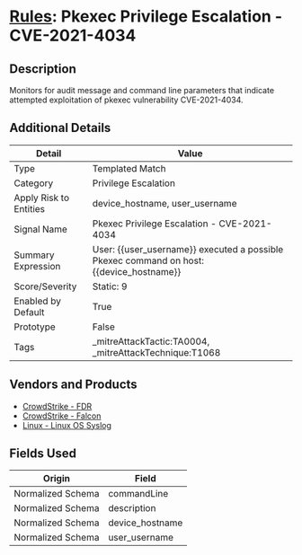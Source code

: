 # [Rules](README.md): Pkexec Privilege Escalation - CVE-2021-4034

## Description
Monitors for audit message and command line parameters that indicate attempted exploitation of pkexec vulnerability CVE-2021-4034.

## Additional Details
|Detail|Value|
|----|----|
|Type|Templated Match|
|Category|Privilege Escalation|
|Apply Risk to Entities|device_hostname, user_username|
|Signal Name|Pkexec Privilege Escalation - CVE-2021-4034|
|Summary Expression|User: {{user_username}} executed a possible Pkexec command on host: {{device_hostname}}|
|Score/Severity|Static: 9|
|Enabled by Default|True|
|Prototype|False|
|Tags|_mitreAttackTactic:TA0004, _mitreAttackTechnique:T1068|
## Vendors and Products
- [CrowdStrike - FDR](../products/569a3a44-c29f-492e-bcf4-5dc04e2ab0f3.md)
- [CrowdStrike - Falcon](../products/840c72e0-4e47-41e7-9b93-31f55d12f07d.md)
- [Linux - Linux OS Syslog](../products/0e20c932-d992-4bd4-b276-c15119ca5c0b.md)


## Fields Used

|Origin|Field|
|----|----|
|Normalized Schema|commandLine|
|Normalized Schema|description|
|Normalized Schema|device_hostname|
|Normalized Schema|user_username|


